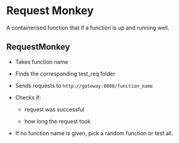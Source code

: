# Request Monkey

A containerised function that if a function is up and running well.

## RequestMonkey

- Takes function name

- Finds the corresponding  test_req folder

- Sends requests to `http://gateway:8080/function_name`

- Checks if:

    - request was successful

    - how long the request took
    
- If no function name is given, pick a random function or test all.


